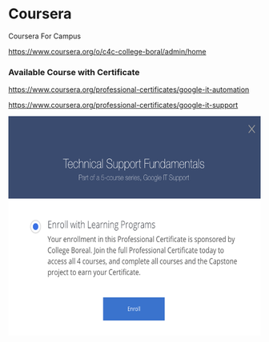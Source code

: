 # Coursera

Coursera For Campus

https://www.coursera.org/o/c4c-college-boral/admin/home

### Available Course with Certificate

https://www.coursera.org/professional-certificates/google-it-automation

https://www.coursera.org/professional-certificates/google-it-support


<img src="images/google-it-support.png" width="631" height="439" >
